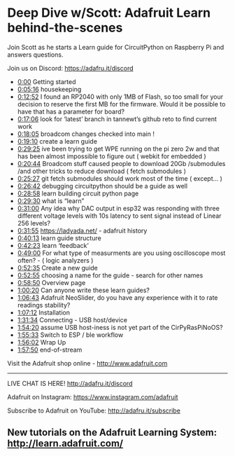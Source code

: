 # Deep Dive w/Scott: Adafruit Learn behind-the-scenes

Join Scott as he starts a Learn guide for CircuitPython on Raspberry Pi and answers questions.

Join us on Discord: https://adafru.it/discord

- [0:00](https://www.youtube.com/watch?v=42I5RUkFwcQ&t=0) Getting started
- [0:05:16](https://www.youtube.com/watch?v=42I5RUkFwcQ&t=316) housekeeping
- [0:12:52](https://www.youtube.com/watch?v=42I5RUkFwcQ&t=772) I found an RP2040 with only 1MB of Flash, so too small for your decision to reserve the first MB for the firmware. Would it be possible to have that has a parameter for board?
- [0:17:06](https://www.youtube.com/watch?v=42I5RUkFwcQ&t=1026) look for ‘latest’ branch in tannewt’s github reto to find current work
- [0:18:05](https://www.youtube.com/watch?v=42I5RUkFwcQ&t=1085) broadcom changes checked into main !
- [0:19:10](https://www.youtube.com/watch?v=42I5RUkFwcQ&t=1150) create a learn guide
- [0:29:25](https://www.youtube.com/watch?v=42I5RUkFwcQ&t=1765) ive been trying to get WPE running on the pi zero 2w and that has been almost impossible to figure out ( webkit for embedded )
- [0:20:44](https://www.youtube.com/watch?v=42I5RUkFwcQ&t=1244) Broadcom stuff caused people to download 20Gb /submodules /and other tricks to reduce download  ( fetch submodules )
- [0:25:27](https://www.youtube.com/watch?v=42I5RUkFwcQ&t=1527) git fetch submodules should work most of the time ( except… )
- [0:26:42](https://www.youtube.com/watch?v=42I5RUkFwcQ&t=1602) debugging circuitpython should be a guide as well
- [0:28:58](https://www.youtube.com/watch?v=42I5RUkFwcQ&t=1738) learn building circuit python page
- [0:29:30](https://www.youtube.com/watch?v=42I5RUkFwcQ&t=1770) what is “learn”
- [0:31:00](https://www.youtube.com/watch?v=42I5RUkFwcQ&t=1860) Any idea why DAC output in esp32 was responding with three different voltage levels with 10s latency to sent signal instead of Linear 256 levels?
- [0:31:55](https://www.youtube.com/watch?v=42I5RUkFwcQ&t=1915) https://ladyada.net/ - adafruit history
- [0:40:13](https://www.youtube.com/watch?v=42I5RUkFwcQ&t=2413) learn guide structure
- [0:42:23](https://www.youtube.com/watch?v=42I5RUkFwcQ&t=2543) learn ‘feedback’
- [0:49:00](https://www.youtube.com/watch?v=42I5RUkFwcQ&t=2940) For what type of measurments are you using oscilloscope most often? - ( logic analyzers )
- [0:52:35](https://www.youtube.com/watch?v=42I5RUkFwcQ&t=3155) Create a new guide
- [0:52:55](https://www.youtube.com/watch?v=42I5RUkFwcQ&t=3175) choosing a name for the guide - search for other names
- [0:58:50](https://www.youtube.com/watch?v=42I5RUkFwcQ&t=3530) Overview page
- [1:00:20](https://www.youtube.com/watch?v=42I5RUkFwcQ&t=3620) Can anyone write these learn guides?
- [1:06:43](https://www.youtube.com/watch?v=42I5RUkFwcQ&t=4003) Adafruit NeoSlider, do you have any experience with it to rate readings stability?
- [1:07:12](https://www.youtube.com/watch?v=42I5RUkFwcQ&t=4032) Installation
- [1:31:34](https://www.youtube.com/watch?v=42I5RUkFwcQ&t=5494) Connecting - USB host/device
- [1:54:20](https://www.youtube.com/watch?v=42I5RUkFwcQ&t=6860) assume USB host-iness is not yet part of the CirPyRasPiNoOS?
- [1:55:33](https://www.youtube.com/watch?v=42I5RUkFwcQ&t=6933) Switch to ESP / ble workflow
- [1:56:02](https://www.youtube.com/watch?v=42I5RUkFwcQ&t=6962) Wrap Up
- [1:57:50](https://www.youtube.com/watch?v=42I5RUkFwcQ&t=7070) end-of-stream


Visit the Adafruit shop online - http://www.adafruit.com

-----------------------------------------
LIVE CHAT IS HERE! http://adafru.it/discord

Adafruit on Instagram: https://www.instagram.com/adafruit

Subscribe to Adafruit on YouTube: http://adafru.it/subscribe

New tutorials on the Adafruit Learning System: http://learn.adafruit.com/
-----------------------------------------
